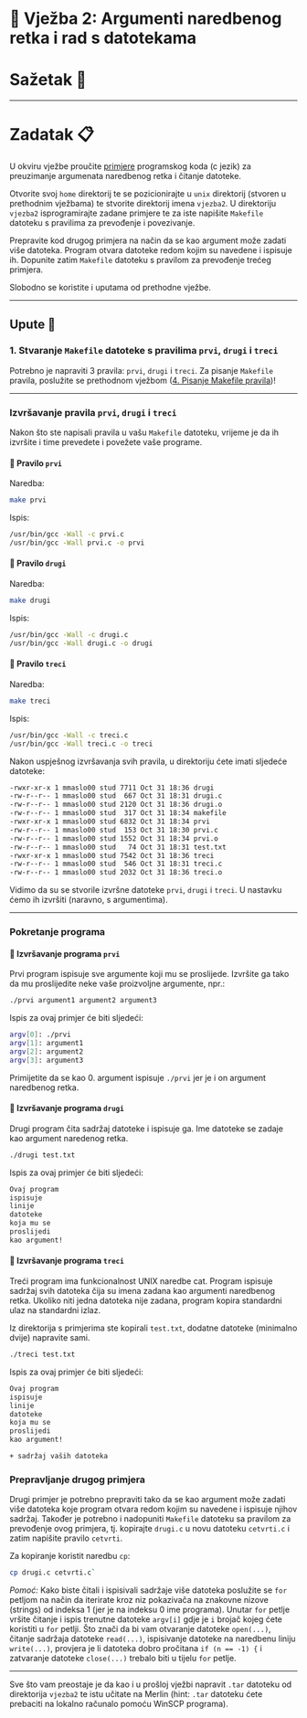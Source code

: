# 🚀 Vježba 2: Argumenti naredbenog retka i rad s datotekama

# Sažetak 📃

___

# Zadatak 📋

U okviru vježbe proučite [primjere](primjeri/README.md) programskog koda (c jezik) za preuzimanje argumenata naredbenog retka i čitanje datoteke.

Otvorite svoj `home` direktorij te se pozicionirajte u `unix` direktorij (stvoren u prethodnim vježbama) te stvorite direktorij imena `vjezba2`. U direktoriju `vjezba2` isprogramirajte zadane primjere te za iste napišite `Makefile` datoteku s pravilima za prevođenje i povezivanje.

Prepravite kod drugog primjera na način da se kao argument može zadati više datoteka. Program otvara datoteke redom kojim su navedene i ispisuje ih. Dopunite zatim `Makefile` datoteku s pravilom za prevođenje trećeg primjera.

Slobodno se koristite i uputama od prethodne vježbe.

___

## Upute 🧭

### 1. Stvaranje `Makefile` datoteke s pravilima `prvi`, `drugi` i `treci`

Potrebno je napraviti 3 pravila: `prvi`, `drugi` i `treci`. Za pisanje `Makefile` pravila, poslužite se prethodnom vježbom ([4. Pisanje Makefile pravila]([primjeri/README.md](https://marinmaslov.github.io/unix.github.io/vjezba_1/#4-pisanje-makefile-pravila-)))!

___

### Izvršavanje pravila `prvi`, `drugi` i `treci`

Nakon što ste napisali pravila u vašu `Makefile` datoteku, vrijeme je da ih izvršite i time prevedete i povežete vaše programe.

#### 📗 Pravilo `prvi`

Naredba:
```bash
make prvi
```

Ispis:
```bash
/usr/bin/gcc -Wall -c prvi.c
/usr/bin/gcc -Wall prvi.c -o prvi
```

#### 📘 Pravilo `drugi`

Naredba:
```bash
make drugi
```

Ispis:
```bash
/usr/bin/gcc -Wall -c drugi.c
/usr/bin/gcc -Wall drugi.c -o drugi
```

#### 📙 Pravilo `treci`

Naredba:
```bash
make treci
```

Ispis:
```bash
/usr/bin/gcc -Wall -c treci.c
/usr/bin/gcc -Wall treci.c -o treci
```

Nakon uspješnog izvršavanja svih pravila, u direktoriju ćete imati sljedeće datoteke:
```bash
-rwxr-xr-x 1 mmaslo00 stud 7711 Oct 31 18:36 drugi
-rw-r--r-- 1 mmaslo00 stud  667 Oct 31 18:31 drugi.c
-rw-r--r-- 1 mmaslo00 stud 2120 Oct 31 18:36 drugi.o
-rw-r--r-- 1 mmaslo00 stud  317 Oct 31 18:34 makefile
-rwxr-xr-x 1 mmaslo00 stud 6832 Oct 31 18:34 prvi
-rw-r--r-- 1 mmaslo00 stud  153 Oct 31 18:30 prvi.c
-rw-r--r-- 1 mmaslo00 stud 1552 Oct 31 18:34 prvi.o
-rw-r--r-- 1 mmaslo00 stud   74 Oct 31 18:31 test.txt
-rwxr-xr-x 1 mmaslo00 stud 7542 Oct 31 18:36 treci
-rw-r--r-- 1 mmaslo00 stud  546 Oct 31 18:31 treci.c
-rw-r--r-- 1 mmaslo00 stud 2032 Oct 31 18:36 treci.o
```

Vidimo da su se stvorile izvršne datoteke `prvi`, `drugi` i `treci`. U nastavku ćemo ih izvršiti (naravno, s argumentima).

___

### Pokretanje programa

#### 📗 Izvršavanje programa `prvi`

Prvi program ispisuje sve argumente koji mu se proslijede. Izvršite ga tako da mu proslijedite neke vaše proizvoljne argumente, npr.:

```bash
./prvi argument1 argument2 argument3
```

Ispis za ovaj primjer će biti sljedeći:

```bash
argv[0]: ./prvi
argv[1]: argument1
argv[2]: argument2
argv[3]: argument3
```

Primijetite da se kao 0. argument ispisuje `./prvi` jer je i on argument naredbenog retka.

#### 📘 Izvršavanje programa `drugi`

Drugi program čita sadržaj datoteke i ispisuje ga. Ime datoteke se zadaje kao argument naredenog retka.

```bash
./drugi test.txt
```

Ispis za ovaj primjer će biti sljedeći:

```bash
Ovaj program
ispisuje
linije
datoteke
koja mu se
proslijedi
kao argument!
```

#### 📙 Izvršavanje programa `treci`

Treći program ima funkcionalnost UNIX naredbe cat. Program ispisuje sadržaj svih datoteka čija su imena zadana kao argumenti naredbenog retka. Ukoliko niti jedna datoteka nije zadana, program kopira standardni ulaz na standardni izlaz.

Iz direktorija s primjerima ste kopirali `test.txt`, dodatne datoteke (minimalno dvije) napravite sami.

```bash
./treci test.txt
```

Ispis za ovaj primjer će biti sljedeći:

```bash
Ovaj program
ispisuje
linije
datoteke
koja mu se
proslijedi
kao argument!

+ sadržaj vaših datoteka
```

### Prepravljanje drugog primjera

Drugi primjer je potrebno prepraviti tako da se kao argument može zadati više datoteka koje program otvara redom kojim su navedene i ispisuje njihov sadržaj. Također je potrebno i nadopuniti `Makefile` datoteku sa pravilom za prevođenje ovog primjera, tj. kopirajte `drugi.c` u novu datoteku `cetvrti.c` i zatim napišite pravilo `cetvrti`.

Za kopiranje koristit naredbu `cp`:
``` bash
cp drugi.c cetvrti.c`
```

*Pomoć:* Kako biste čitali i ispisivali sadržaje više datoteka poslužite se `for` petljom na način da iterirate kroz niz pokazivača na znakovne nizove (strings) od indeksa 1 (jer je na indeksu 0 ime programa). Unutar `for` petlje vršite čitanje i ispis trenutne datoteke `argv[i]` gdje je `i` brojač kojeg ćete koristiti u `for` petlji. Što znači da bi vam otvaranje datoteke `open(...)`, čitanje sadržaja datoteke `read(...)`, ispisivanje datoteke na naredbenu liniju `write(...)`, provjera je li datoteka dobro pročitana `if (n == -1) {` i zatvaranje datoteke `close(...)` trebalo biti u tijelu `for` petlje.
___

Sve što vam preostaje je da kao i u prošloj vježbi napravit `.tar` datoteku od direktorija `vjezba2` te istu učitate na Merlin (hint: `.tar` datoteku ćete prebaciti na lokalno računalo pomoću WinSCP programa). 
